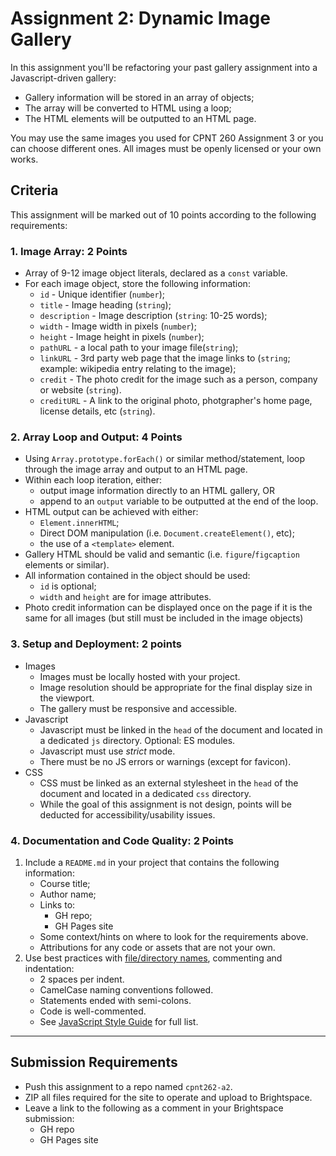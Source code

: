 # Assignment 2: Dynamic Image Gallery
In this assignment you'll be refactoring your past gallery assignment into a Javascript-driven gallery:
- Gallery information will be stored in an array of objects;
- The array will be converted to HTML using a loop;
- The HTML elements will be outputted to an HTML page.

You may use the same images you used for CPNT 260 Assignment 3 or you can choose different ones. All images must be openly licensed or your own works.

## Criteria
This assignment will be marked out of 10 points according to the following requirements:

### 1. Image Array: 2 Points
- Array of 9-12 image object literals, declared as a `const` variable.
- For each image object, store the following information:
  - `id` - Unique identifier (`number`);
  - `title` - Image heading (`string`);
  - `description` - Image description (`string`: 10-25 words);
  - `width` - Image width in pixels (`number`);
  - `height` - Image height in pixels (`number`);
  - `pathURL` - a local path to your image file(`string`);
  - `linkURL` - 3rd party web page that the image links to (`string`; example: wikipedia entry relating to the image);
  - `credit` - The photo credit for the image such as a person, company or website (`string`).
  - `creditURL` - A link to the original photo, photgrapher's home page, license details, etc (`string`).

### 2. Array Loop and Output: 4 Points
- Using `Array.prototype.forEach()` or similar method/statement, loop through the image array and output to an HTML page.
- Within each loop iteration, either:
  - output image information directly to an HTML gallery, OR
  - append to an `output` variable to be outputted at the end of the loop.
- HTML output can be achieved with either:
  - `Element.innerHTML`;
  - Direct DOM manipulation (i.e. `Document.createElement()`, etc);
  - the use of a `<template>` element.
- Gallery HTML should be valid and semantic (i.e. `figure`/`figcaption` elements or similar).
- All information contained in the object should be used:
  - `id` is optional;
  - `width` and `height` are for image attributes. 
- Photo credit information can be displayed once on the page if it is the same for all images (but still must be included in the image objects)

### 3. Setup and Deployment: 2 points
- Images
  - Images must be locally hosted with your project.
  - Image resolution should be appropriate for the final display size in the viewport.
  - The gallery must be responsive and accessible.
- Javascript
  - Javascript must be linked in the `head` of the document and located in a dedicated `js` directory. Optional: ES modules.
  - Javascript must use _strict_ mode.
  - There must be no JS errors or warnings (except for favicon).
- CSS
  - CSS must be linked as an external stylesheet in the `head` of the document and located in a dedicated `css` directory.
  - While the goal of this assignment is not design, points will be deducted for accessibility/usability issues.

### 4. Documentation and Code Quality: 2 Points
1. Include a `README.md` in your project that contains the following information:
    - Course title;
    - Author name;
    - Links to:
      - GH repo;
      - GH Pages site
    - Some context/hints on where to look for the requirements above.
    - Attributions for any code or assets that are not your own.
2. Use best practices with [file/directory names](https://sait-wbdv.github.io/winter-2021/cheatsheets/naming-conventions/), commenting and indentation:
    - 2 spaces per indent.
    - CamelCase naming conventions followed.
    - Statements ended with semi-colons.
    - Code is well-commented.
    - See [JavaScript Style Guide](https://www.w3schools.com/js/js_conventions.asp) for full list.

---

## Submission Requirements
- Push this assignment to a repo named `cpnt262-a2`.
- ZIP all files required for the site to operate and upload to Brightspace. 
- Leave a link to the following as a comment in your Brightspace submission:
  - GH repo
  - GH Pages site
